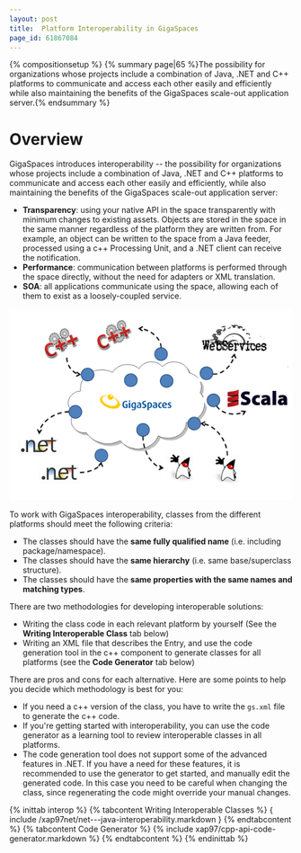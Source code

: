 ```yaml
---
layout: post
title:  Platform Interoperability in GigaSpaces
page_id: 61867084
---
```


{% compositionsetup %}
{% summary page|65 %}The possibility for organizations whose projects include a combination of Java, .NET and C++ platforms to communicate and access each other easily and efficiently while also maintaining the benefits of the GigaSpaces scale-out application server.{% endsummary %}

# Overview

GigaSpaces introduces interoperability -- the possibility for organizations whose projects include a combination of Java, .NET and C++ platforms to communicate and access each other easily and efficiently, while also maintaining the benefits of the GigaSpaces scale-out application server:

- **Transparency**: using your native API in the space transparently with minimum changes to existing assets. Objects are stored in the space in the same manner regardless of the platform they are written from. For example, an object can be written to the space from a Java feeder, processed using a c++ Processing Unit, and a .NET client can receive the notification.
- **Performance**: communication between platforms is performed through the space directly, without the need for adapters or XML translation.
- **SOA**: all applications communicate using the space, allowing each of them to exist as a loosely-coupled service.

![interop.png](/attachment_files/interop.png)

To work with GigaSpaces interoperability, classes from the different platforms should meet the following criteria:

- The classes should have the **same fully qualified name** (i.e. including package/namespace).
- The classes should have the **same hierarchy** (i.e. same base/superclass structure).
- The classes should have the **same properties with the same names and matching types**.

There are two methodologies for developing interoperable solutions:

- Writing the class code in each relevant platform by yourself (See the **Writing Interoperable Class** tab below)
- Writing an XML file that describes the Entry, and use the code generation tool in the c++ component to generate classes for all platforms (see the **Code Generator** tab below)

There are pros and cons for each alternative. Here are some points to help you decide which methodology is best for you:

- If you need a c++ version of the class, you have to write the `gs.xml` file to generate the c++ code.
- If you're getting started with interoperability, you can use the code generator as a learning tool to review interoperable classes in all platforms.
- The code generation tool does not support some of the advanced features in .NET. If you have a need for these features, it is recommended to use the generator to get started, and manually edit the generated code. In this case you need to be careful when changing the class, since regenerating the code might override your manual changes.

{% inittab interop %}
{% tabcontent Writing Interoperable Classes %}
{ include /xap97net/net---java-interoperability.markdown }
{% endtabcontent %}
{% tabcontent Code Generator %}
{% include xap97/cpp-api-code-generator.markdown %}
{% endtabcontent %}
{% endinittab %}

